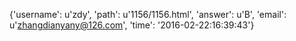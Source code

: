 {'username': u'zdy', 'path': u'1156/1156.html', 'answer': u'B', 'email': u'zhangdianyany@126.com', 'time': '2016-02-22:16:39:43'}